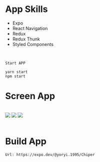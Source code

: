 # App Skills

* Expo
* React Navigation
* Redux
* Redux Thunk
* Styled Components

<br>

```
Start APP

yarn start
npm start

```

# Screen App
<br>
<img heigth="450" src="https://i.ibb.co/hRY7266/Splash.png">
<img heigth="450" src="https://i.ibb.co/qBh4zHq/dasboard.png">
<img heigth="450" src="https://i.ibb.co/2KK4P0W/WebView.png">
<br>
<br>

# Build App

```
Url: https://expo.dev/@yoryi.1995/Chiper

```


